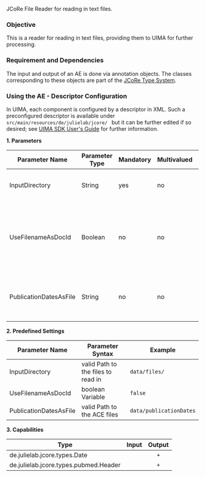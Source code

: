  JCoRe File Reader for reading in text files.

### Objective
 This is a reader for reading in text files, providing them to UIMA for further processing.

### Requirement and Dependencies
 The input and output of an AE is done via annotation objects. The classes corresponding to these objects are part of the [JCoRe Type System](https://github.com/JULIELab/jcore-base/tree/master/jcore-types).

### Using the AE - Descriptor Configuration
 In UIMA, each component is configured by a descriptor in XML. Such a preconfigured descriptor is available under `src/main/resources/de/julielab/jcore/ ` but it can be further edited if so desired; see [UIMA SDK User's Guide](https://uima.apache.org/downloads/releaseDocs/2.1.0-incubating/docs/html/tools/tools.html#ugr.tools.cde) for further information.

**1. Parameters**

| Parameter Name | Parameter Type | Mandatory | Multivalued | Description |
|----------------|----------------|-----------|-------------|-------------|
| InputDirectory | String | yes | no | Directory where the text files reside. |
| UseFilenameAsDocId | Boolean | no | no | If this is set to true, the document name (without extension) is used as document id. |
| PublicationDatesAsFile | String | no | no | A file that maps document ids to publication dates |

**2. Predefined Settings**

| Parameter Name | Parameter Syntax | Example |
|----------------|------------------|---------|
| InputDirectory | valid Path to the files to read in | `data/files/` |
| UseFilenameAsDocId | boolean Variable | `false` |
| PublicationDatesAsFile | valid Path to the ACE files | `data/publicationDates` |

**3. Capabilities**

| Type | Input | Output |
|------|:-----:|:------:|
| de.julielab.jcore.types.Date |  | `+` |
| de.julielab.jcore.types.pubmed.Header |  | `+` |
